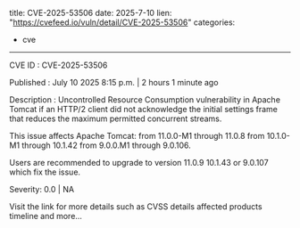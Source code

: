  
title: CVE-2025-53506
date: 2025-7-10
lien: "https://cvefeed.io/vuln/detail/CVE-2025-53506"
categories:
  - cve
---

CVE ID : CVE-2025-53506

Published :  July 10
2025
8:15 p.m. | 2 hours
1 minute ago

Description : Uncontrolled Resource Consumption vulnerability in Apache Tomcat if an HTTP/2 client did not acknowledge the initial settings frame that reduces the maximum permitted concurrent streams.

This issue affects Apache Tomcat: from 11.0.0-M1 through 11.0.8
from 10.1.0-M1 through 10.1.42
from 9.0.0.M1 through 9.0.106.

Users are recommended to upgrade to version 11.0.9
10.1.43 or 9.0.107
which fix the issue.

Severity: 0.0 | NA

Visit the link for more details
such as CVSS details
affected products
timeline
and more...
